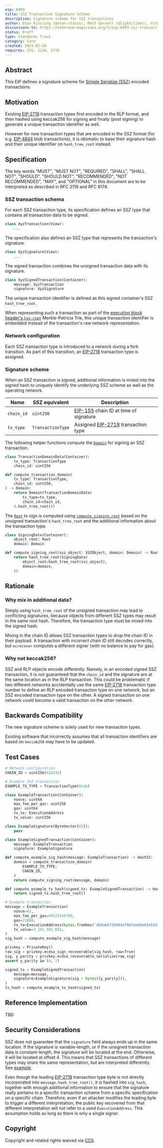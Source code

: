 ```yaml
---
eip: 6493
title: SSZ Transaction Signature Scheme
description: Signature scheme for SSZ transactions
author: Etan Kissling (@etan-status), Matt Garnett (@lightclient), Vitalik Buterin (@vbuterin)
discussions-to: https://ethereum-magicians.org/t/eip-6493-ssz-transaction-signature-scheme/13050
status: Draft
type: Standards Track
category: Core
created: 2023-02-24
requires: 155, 2124, 2718
---
```


## Abstract

This EIP defines a signature scheme for [Simple Serialize (SSZ)](https://github.com/ethereum/consensus-specs/blob/67c2f9ee9eb562f7cc02b2ff90d92c56137944e1/ssz/simple-serialize.md) encoded transactions.

## Motivation

Existing [EIP-2718](./eip-2718.md) transaction types first encoded in the RLP format, and then hashed using keccak256 for signing and finally (post signing) to generate a unique transaction identifier as well.

However for new transaction types that are encoded in the SSZ format (for e.g. [EIP-4844](./eip-4844.md) blob transactions), it is idiomatic to base their signature hash and their unique identifier on `hash_tree_root` instead.

## Specification

The key words "MUST", "MUST NOT", "REQUIRED", "SHALL", "SHALL NOT", "SHOULD", "SHOULD NOT", "RECOMMENDED", "NOT RECOMMENDED", "MAY", and "OPTIONAL" in this document are to be interpreted as described in RFC 2119 and RFC 8174.

### SSZ transaction schema

For each SSZ transaction type, its specification defines an SSZ type that contains all transaction data to be signed.

```python
class XyzTransaction(View):
    ...
```

The specification also defines an SSZ type that represents the transaction's signature.

```python
class XyzSignature(View):
    ...
```

The signed transaction combines the unsigned transaction data with its signature.

```python
class XyzSignedTransaction(Container):
    message: XyzTransaction
    signature: XyzSignature
```

The unique transaction identifier is defined as this signed container's SSZ `hash_tree_root`.

When representing such a transaction as part of the [execution block header's `txs-root`](https://github.com/ethereum/devp2p/blob/bd17dac4228c69b6379644355f373669f74952cd/caps/eth.md#block-encoding-and-validity) Merkle-Patricia Trie, this unique transaction identifier is embedded instead of the transaction's raw network representation.

### Network configuration

Each SSZ transaction type is introduced to a network during a fork transition. As part of this transition, an [EIP-2718](./eip-2718.md) transaction type is assigned.

### Signature scheme

When an SSZ transaction is signed, additional information is mixed into the signed hash to uniquely identify the underlying SSZ scheme as well as the operating network.

| Name | SSZ equivalent | Description |
| - | - | - |
| `chain_id` | `uint256` | [EIP-155](./eip-155.md) chain ID at time of signature |
| `tx_type` | `TransactionType` | Assigned [EIP-2718](./eip-2718) transaction type |

The following helper functions compute the [`Domain`](https://github.com/ethereum/consensus-specs/blob/67c2f9ee9eb562f7cc02b2ff90d92c56137944e1/specs/phase0/beacon-chain.md#custom-types) for signing an SSZ transaction.

```python
class TransactionDomainData(Container):
    tx_type: TransactionType
    chain_id: uint256

def compute_transaction_domain(
    tx_type: TransactionType,
    chain_id: uint256,
) -> Domain:
    return Domain(TransactionDomainData(
        tx_type=tx_type,
        chain_id=chain_id,
    ).hash_tree_root())
```

The [`Root`](https://github.com/ethereum/consensus-specs/blob/67c2f9ee9eb562f7cc02b2ff90d92c56137944e1/specs/phase0/beacon-chain.md#custom-types) to sign is computed using [`compute_signing_root`](https://github.com/ethereum/consensus-specs/blob/67c2f9ee9eb562f7cc02b2ff90d92c56137944e1/specs/phase0/beacon-chain.md#compute_signing_root) based on the unsigned transaction's `hash_tree_root` and the additional information about the transaction type.

```python
class SigningData(Container):
    object_root: Root
    domain: Domain

def compute_signing_root(ssz_object: SSZObject, domain: Domain) -> Root:
    return hash_tree_root(SigningData(
        object_root=hash_tree_root(ssz_object),
        domain=domain,
    ))
```

## Rationale

### Why mix in additional data?

Simply using `hash_tree_root` of the unsigned transaction may lead to conflicting signatures, because objects from different SSZ types may result in the same root hash. Therefore, the transaction type must be mixed into the signed hash.

Mixing in the chain ID allows SSZ transaction types to drop the chain ID in their payload. A transaction with incorrect chain ID still decodes correctly, but `ecrecover` computes a different signer (with no balance to pay for gas).

### Why not keccak256?

SSZ and RLP objects encode differently. Namely, in an encoded signed SSZ transaction, it is not guaranteed that the `chain_id` and the signature are at the same location as in the RLP transaction. This could be problematic if two different networks accidentally use the same [EIP-2718](./eip-2718.md) transaction type number to define an RLP encoded transaction type on one network, but an SSZ encoded transaction type on the other. A signed transaction on one network could become a valid transaction on the other network.

## Backwards Compatibility

The new signature scheme is solely used for new transaction types.

Existing software that incorrectly assumes that all transaction identifiers are based on `keccak256` may have to be updated.

## Test Cases

```python
# Network configuration
CHAIN_ID = uint256(424242)

# Example SSZ transaction
EXAMPLE_TX_TYPE = TransactionType(0xab)

class ExampleTransaction(Container):
    nonce: uint64
    max_fee_per_gas: uint256
    gas: uint64
    tx_to: ExecutionAddress
    tx_value: uint256

class ExampleSignature(ByteVector[65]):
    pass

class ExampleSignedTransaction(Container):
    message: ExampleTransaction
    signature: ExampleSignature

def compute_example_sig_hash(message: ExampleTransaction) -> Hash32:
    domain = compute_transaction_domain(
        EXAMPLE_TX_TYPE,
        CHAIN_ID,
    )
    return compute_signing_root(message, domain)

def compute_example_tx_hash(signed_tx: ExampleSignedTransaction) -> Hash32:
    return signed_tx.hash_tree_root()

# Example transaction
message = ExampleTransaction(
    nonce=42,
    max_fee_per_gas=69123456789,
    gas=21000,
    tx_to=ExecutionAddress(bytes.fromhex('d8da6bf26964af9d7eed9e03e53415d37aa96045')),
    tx_value=3_141_592_653,
)
sig_hash = compute_example_sig_hash(message)

privkey = PrivateKey()
raw_sig = privkey.ecdsa_sign_recoverable(sig_hash, raw=True)
sig, y_parity = privkey.ecdsa_recoverable_serialize(raw_sig)
assert y_parity in (0, 1)

signed_tx = ExampleSignedTransaction(
    message=message,
    signature=ExampleSignature(sig + bytes([y_parity])),
)
tx_hash = compute_example_tx_hash(signed_tx)
```

## Reference Implementation

TBD

## Security Considerations

SSZ does not guarantee that the `signature` field always ends up in the same location. If the signature is variable-length, or if the unsigned transaction data is constant-length, the signature will be located at the end. Otherwise, it will be located at offset 4. This means that SSZ transactions of different types may share the same representation, but are interpreted differently. See [example](../assets/eip-6493/security/collision.py).

Even though the leading [EIP-2718](./eip-2718.md) transaction type byte is not directly incorporated into `message.hash_tree_root()`, it _is_ hashed into `sig_hash`, together with enough additional information to ensure that the signature really pertains to a specific transaction scheme from a specific specification on a specific chain. Therefore, even if an attacker modifies the leading byte to trigger a different interpretation, the public key recovered from that different interpretation will not refer to a used `ExecutionAddress`. This assumption holds as long as there is only a single signer.

## Copyright

Copyright and related rights waived via [CC0](../LICENSE.md).
